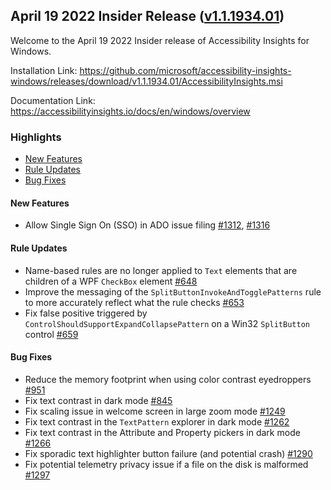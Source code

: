 ## April 19 2022 Insider Release ([v1.1.1934.01](https://github.com/Microsoft/accessibility-insights-windows/releases/tag/v1.1.1934.01))

Welcome to the April 19 2022 Insider release of Accessibility Insights for Windows.

Installation Link: https://github.com/microsoft/accessibility-insights-windows/releases/download/v1.1.1934.01/AccessibilityInsights.msi

Documentation Link: https://accessibilityinsights.io/docs/en/windows/overview

### Highlights

- [New Features](#new-features)
- [Rule Updates](#rule-updates)
- [Bug Fixes](#bug-fixes)

#### New Features
- Allow Single Sign On (SSO) in ADO issue filing [#1312](https://github.com/microsoft/accessibility-insights-windows/pull/1312), [#1316](https://github.com/microsoft/accessibility-insights-windows/pull/1316)

#### Rule Updates
- Name-based rules are no longer applied to `Text` elements that are children of a WPF `CheckBox` element [#648](https://github.com/microsoft/axe-windows/issues/648)
- Improve the messaging of the `SplitButtonInvokeAndTogglePatterns` rule to more accurately reflect what the rule checks [#653](https://github.com/microsoft/axe-windows/issues/653)
- Fix false positive triggered by `ControlShouldSupportExpandCollapsePattern` on a Win32 `SplitButton` control [#659](https://github.com/microsoft/axe-windows/issues/659)

#### Bug Fixes

- Reduce the memory footprint when using color contrast eyedroppers [#951](https://github.com/microsoft/accessibility-insights-windows/issues/951)
- Fix text contrast in dark mode [#845](https://github.com/microsoft/accessibility-insights-windows/issues/845)
- Fix scaling issue in welcome screen in large zoom mode [#1249](https://github.com/microsoft/accessibility-insights-windows/issues/1249)
- Fix text contrast in the `TextPattern` explorer in dark mode [#1262](https://github.com/microsoft/accessibility-insights-windows/issues/1262)
- Fix text contrast in the Attribute and Property pickers in dark mode [#1266](https://github.com/microsoft/accessibility-insights-windows/issues/1266)
- Fix sporadic text highlighter button failure (and potential crash) [#1290](https://github.com/microsoft/accessibility-insights-windows/issues/1290)
- Fix potential telemetry privacy issue if a file on the disk is malformed [#1297](https://github.com/microsoft/accessibility-insights-windows/pull/1297)
